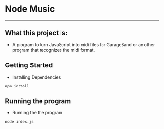# Node Music
---
## What this project is:
- A program to turn JavaScript into midi files for GarageBand or an other program that recognizes the midi format.

## Getting Started
- Installing Dependencies
```
npm install
```

## Running the program
- Running the the program
```
node index.js
```
